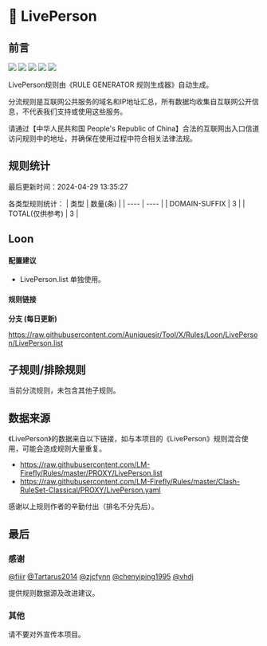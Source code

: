 # 🧸 LivePerson

## 前言

![](https://shields.io/badge/-移除重复规则-ff69b4) ![](https://shields.io/badge/-DOMAIN与DOMAIN--SUFFIX合并-green) ![](https://shields.io/badge/-DOMAIN--SUFFIX间合并-critical) ![](https://shields.io/badge/-DOMAIN--SUFFIX与DOMAIN--KEYWORD合并-blue) ![](https://shields.io/badge/-IP--CIDR(6)合并-blueviolet) 

LivePerson规则由《RULE GENERATOR 规则生成器》自动生成。

分流规则是互联网公共服务的域名和IP地址汇总，所有数据均收集自互联网公开信息，不代表我们支持或使用这些服务。

请通过【中华人民共和国 People's Republic of China】合法的互联网出入口信道访问规则中的地址，并确保在使用过程中符合相关法律法规。

## 规则统计

最后更新时间：2024-04-29 13:35:27

各类型规则统计：
| 类型 | 数量(条)  | 
| ---- | ----  |
| DOMAIN-SUFFIX | 3  | 
| TOTAL(仅供参考) | 3  | 


## Loon 

#### 配置建议
- LivePerson.list 单独使用。

#### 规则链接
**分支 (每日更新)**

https://raw.githubusercontent.com/Auniquesir/Tool/X/Rules/Loon/LivePerson/LivePerson.list











## 子规则/排除规则


当前分流规则，未包含其他子规则。

## 数据来源

《LivePerson》的数据来自以下链接，如与本项目的《LivePerson》规则混合使用，可能会造成规则大量重复。

- https://raw.githubusercontent.com/LM-Firefly/Rules/master/PROXY/LivePerson.list
- https://raw.githubusercontent.com/LM-Firefly/Rules/master/Clash-RuleSet-Classical/PROXY/LivePerson.yaml


感谢以上规则作者的辛勤付出（排名不分先后）。

## 最后

### 感谢

[@fiiir](https://github.com/fiiir) [@Tartarus2014](https://github.com/Tartarus2014) [@zjcfynn](https://github.com/zjcfynn) [@chenyiping1995](https://github.com/chenyiping1995) [@vhdj](https://github.com/vhdj)

提供规则数据源及改进建议。

### 其他

请不要对外宣传本项目。